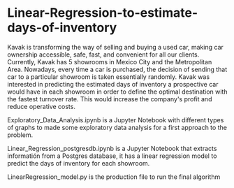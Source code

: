 # Linear-Regression-to-estimate-days-of-inventory

Kavak is transforming the way of selling and buying a used car, making car ownership accessible, safe, fast, and convenient for all our clients. Currently, Kavak has 5 showrooms in Mexico City and the Metropolitan Area. Nowadays, every time a car is purchased, the decision of sending that car to a particular showroom is taken essentially randomly. 
Kavak was interested in predicting the estimated days of inventory a prospective car would have in each showroom in order to define the optimal destination with the fastest turnover rate. This would increase the company's profit and reduce operative costs.

Exploratory_Data_Analysis.ipynb is a Jupyter Notebook with different types of graphs to made some exploratory data analysis for a first approach to the problem.

Linear_Regression_postgresdb.ipynb is a Jupyter Notebook that extracts informatión from a Postgres database, it has a linear regression model to predict the days of inventory for each showroom.

LinearRegression_model.py is the production file to run the final algorithm


